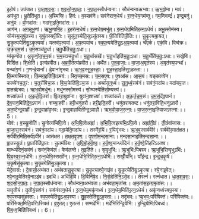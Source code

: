 

  
इ॒होप॑। उप॑यात। या॒त॒श॒व॒स॒:। श॒व॒सो॒न॒पा॒त॒:। न॒पा॒त॒स्सौध॑न्वना:। सौध॑न्वनाऋभव:। ऋ॒भ॒वो॒मा। माप॑। अप॑भूत। भू॒तेति॑भूत।। अ॒स्मिन्हि। हिव॑:। व॒स्सव॑ने। सव॑नेरत्न॒धेयं॑। र॒त्न॒धेय॒गम॑न्तु। गम॒न्त्विन्द्रं॑। इन्द्र॒मनु॑। अनु॑व:। वो॒मदा॑स:। मदा॑स॒इति॒मदा॑स:।।  
आग॑न्। अ॒ग॒न्नृ॒भू॒णां। ऋ॒भू॒णामि॒ह। इ॒हर॑त्न॒धेयं॑। र॒त्न॒धेय॒मभू॑त्। र॒त्न॒धेय॒मिति॑र॒त्न॒ऽधेयं॑। अभू॒त्सोम॑स्य। सोम॑स्य॒सुषु॑तस्य। सुषु॑तस्यपी॒ति:। सुसु॑त॒स्येति॒सुऽसु॑तस्य। पी॒तिरिति॑पी॒ति:।। सु॒कृ॒त्यया॒यत्। सु॒कृ॒त्ययेति॑सु॒ऽकृ॒त्यया॑। यत्स्व॑प॒त्यया॑। अ॒प॒त्यया॑च। स्व॒प॒त्ययेति॑सु॒ऽअ॒प॒त्यया॑। चँएकं॑। एकं॒वि। विच॑क्र। च॒क्र॒च॒म॒सं। च॒म॒सञ्च॑तु॒र्धा। च॒तु॒र्धेति॑च॒तु॒:ऽधा।।  
व्य॑कृणॊत। अ॒कृ॒णो॒त॒च॒म॒सं। च॒म॒सञ्च॑तु॒र्धा। च॒तु॒र्धासखे॑। च॒तु॒र्धाइति॑च॒तु॒:ऽधा। च॒तु॒र्धेति॑च॒तु॒:ऽधा:। सखे॒वि। विशि॑क्ष। शि॒क्षेति॑। इत्य॑ब्रवीत। अ॒ब्र॒वी॒तेत्य॑ब्रवीत।। अथै॑त। ए॒त॒वा॒जा॒:। वा॒जा॒अ॒मृत॑स्य। अ॒मृत॑स्य॒पन्थां॑। पन्थां॑ग॒णं। ग॒णन्दे॒वानां॑। दे॒वाना॑मृभव:। ऋ॒भ॒व॒स्सु॒ह॒स्ता॒:। सु॒ह॒स्ता॒इति॑सुऽहस्ता:।।  
किं॒मय॑स्स्वित्। किं॒मय॒इति॑किं॒ऽमय॑:। स्वि॒च्च॒मस:। च॒म॒सए॒ष:। ए॒षआ॑स। आ॒स॒यं। यङ्काव्ये॑न। काव्ये॑नच॒तुर॑:। च॒तुरो॑विच॒क्र। वि॒च॒क्रेति॑वि॒ऽच॒क्र।। अथा॑सुनुध्वं। सु॒नु॒ध्वं॒सव॑नं। सव॑नं॒मदा॑य। मदा॑यपा॒त। पा॒तऋ॑भव:। ऋ॒भ॒वो॒मधु॑न:। मधु॑नस्सो॒मस्य॑। सो॒म्यस्येति॑सो॒म्यस्य॑।।  
शच्या॑कर्त। अ॒क॒र्त॒पि॒तरा॑। पि॒तरा॒युवा॑ना। युवा॑ना॒शच्या॑। शच्या॑कर्त। अ॒क॒र्त॒च॒म॒सं। च॒म॒सं॒दे॑व॒पानं॑। दे॒व॒पान॒मिति॑दे॒व॒ऽपानं॑।। शच्या॒हरी॑। हरी॒धनु॑तरौ। हरी॒इति॒हरी॑। धनु॑तरावतष्ट। धनु॑तरा॒विति॒धनु॑ऽतरौ। अ॒त॒ष्टेन्द्र॒वाहौ॑। इ॒न्द्र॒वाहा॑वृभव:। इ॒न्द्र॒वाहाविती॑न्द्र॒ऽवाहौ। ऋभ॒वो॒वा॒ज॒र॒त्ना॒:। वा॒ज॒र॒त्ना॒इति॑वाजऽरत्ना:।। 5।।  
योव॑:। व॒स्सु॒नोति॑। सु॒नोत्य॑भिपि॒त्वे। अ॒भि॒पि॒त्वेअह्नां॑। अ॒भि॒पि॒त्वइत्य॑भि॒ऽपि॒त्वे। अह्नां॑ती॒व्रं। ती॒व्रंवा॑जास:। वा॒जा॒स॒स्सव॑नं। सव॑नं॒मदा॑य। मदा॒येति॒मदा॑य।। तस्मै॑र॒यिं। र॒यिमृ॑भव:। ऋ॒भ॒व॒स्सर्व॑वीरं। सर्व॑वीर॒मात॑क्षत। सर्व॑वीर॒मिति॒सर्व॑ऽवीरं। आत॑क्षत। त॒क्ष॒त॒वृ॒ष॒ण॒:। वृ॒ष॒णो॒म॒न्द॒सा॒ना:। म॒न्द॒सा॒नाइति॑म॒न्द॒सा॒ना:।।  
प्रा॒तस्सु॒तं। प्रा॒तरिति॑प्रा॒त:। सु॒तम॑पिब:। अ॒पि॒बो॒ह॒र्य॒श्व॒। ह॒र्य॒श्व॒मान्ध्यं॑दिनं। ह॒र्य॒श्वे॒ति॑हरि॑ऽअश्व। मान्ध्यं॑दिनं॒सव॑नं। सव॑नं॒केव॑लं। केव॑लन्ते। त॒इति॑ते।। स॒मृभुभि॑:। ऋ॒भुभि॑:पिबस्व। ऋ॒भुभि॒रित्यृ॒भुऽभि॑:। पि॒ब॒स्व॒र॒त्न॒धेभि॑:। र॒त्न॒धेभि॒स्सखी॑न्। र॒त्न॒धेभि॒रिति॑र॒त्न॒ऽधेभि॑:। सखीँ॒र्याँन्। याँइ॑न्द्र। इ॒न्द्र॒च॒कृ॒षे। च॒कृ॒षेसु॑कृ॒त्या। सु॒कृ॒त्येति॑सु॒ऽकृ॒त्या।।  
येदे॒वास॑:। दे॒वासो॒अभ॑वत। अभ॑वतासु॒कृ॒त्या। सु॒कृ॒त्याश्ये॒नाइ॑व। सु॒कृ॒त्येति॑सु॒ऽकृ॒त्या। श्ये॒नाइ॒वेत्। श्ये॒नाइ॒वेति॑श्ये॒नाऽइ॑व। इदधि॑। अधि॑दि॒वि। दि॒विनि॑षे॒द। नि॒से॒देति॑नि॒ऽसे॒द।। तेरत्नं॑। रत्नं॑धात। धा॒त॒श॒व॒स॒:। श॒व॒सो॒न॒पा॒त॒:। न॒पा॒त॒स्सौध॑न्वना:। सौध॑न्वना॒अभ॑वता। अभ॑वता॒मृता॑स:। अ॒मृता॑स॒इत्य॒मृता॑स:।।  
यत्तृ॒तीयं॑। तृ॒तीयं॒सव॑नं। सव॑नंरत्न॒धेयं॑। र॒त्न॒धेय॒मकृ॑णध्वं। र॒त्न॒धेय॒मिति॑र॒त्न॒ऽधेयं॑। अकृ॑णध्वंस्वप॒स्या। स्व॒प॒स्यासु॑हस्ता:। स्व॒प॒स्येति॑सु॒ऽअ॒प॒स्या। सु॒ह॒स्तेति॑सु॒ऽह॒स्ता:।। तदृ॑भव:। ऋ॒भ॒व॒:परि॑षिक्तं। परि॑षिक्तंव:। परि॑सिक्त॒मिति॒परि॑ऽसिक्तं। व॒ए॒तत्। ए॒तत्सं। सम्मदे॑भि:। मदे॑भिरिन्द्रि॒येभि॑:। इ॒न्द्रि॒येभि॑:पिबध्वं। पि॒ब॒ध्व॒मिति॑पिबध्वं।। 6।।  
